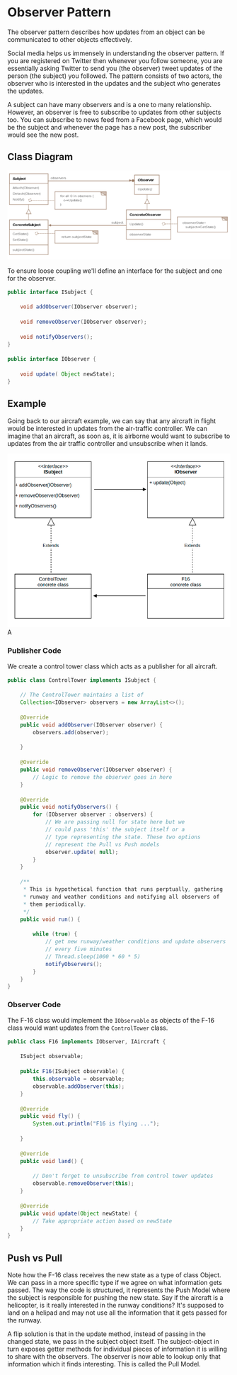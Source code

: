 # Observer Pattern

The observer pattern describes how updates from an object can be communicated
to other objects effectively.

Social media helps us immensely in understanding the observer pattern. If you
are registered on Twitter then whenever you follow someone, you are
essentially asking Twitter to send you (the observer) tweet updates of the
person (the subject) you followed. The pattern consists of two actors, the
observer who is interested in the updates and the subject who generates the
updates.

A subject can have many observers and is a one to many relationship. However,
an observer is free to subscribe to updates from other subjects too. You can
subscribe to news feed from a Facebook page, which would be the subject and
whenever the page has a new post, the subscriber would see the new post.

## Class Diagram

![Observer class diagram](observer_class_diagram.png)

To ensure loose coupling we'll define an interface for the subject and one for
the observer.

```Java
public interface ISubject {

    void addObserver(IObserver observer);

    void removeObserver(IObserver observer);

    void notifyObservers();
}

public interface IObserver {

    void update( Object newState);
}
```

## Example

Going back to our aircraft example, we can say that any aircraft in flight
would be interested in updates from the air-traffic controller. We can imagine
that an aircraft, as soon as, it is airborne would want to subscribe to
updates from the air traffic controller and unsubscribe when it lands.

![Observer class diagram](observer_example_class_diagram.png)A

### Publisher Code

We create a control tower class which acts as a publisher for all aircraft.

```Java
public class ControlTower implements ISubject {

    // The ControlTower maintains a list of
    Collection<IObserver> observers = new ArrayList<>();

    @Override
    public void addObserver(IObserver observer) {
        observers.add(observer);

    }

    @Override
    public void removeObserver(IObserver observer) {
        // Logic to remove the observer goes in here
    }

    @Override
    public void notifyObservers() {
        for (IObserver observer : observers) {
            // We are passing null for state here but we
            // could pass 'this' the subject itself or a
            // type representing the state. These two options
            // represent the Pull vs Push models
            observer.update( null);
        }
    }

    /**
     * This is hypothetical function that runs perptually, gathering
     * runway and weather conditions and notifying all observers of
     * them periodically.
     */
    public void run() {

        while (true) {
            // get new runway/weather conditions and update observers
            // every five minutes
            // Thread.sleep(1000 * 60 * 5)
            notifyObservers();
        }
    }
}
```

### Observer Code

The F-16 class would implement the `IObservable` as objects of the F-16 class
would want updates from the `ControlTower` class.

```Java
public class F16 implements IObserver, IAircraft {

    ISubject observable;

    public F16(ISubject observable) {
        this.observable = observable;
        observable.addObserver(this);
    }

    @Override
    public void fly() {
        System.out.println("F16 is flying ...");

    }

    @Override
    public void land() {

        // Don't forget to unsubscribe from control tower updates
        observable.removeObserver(this);
    }

    @Override
    public void update(Object newState) {
        // Take appropriate action based on newState
    }
}
```

## Push vs Pull

Note how the F-16 class receives the new state as a type of class Object.
We can pass in a more specific type if we agree on what information gets
passed. The way the code is structured, it represents the Push Model where the
subject is responsible for pushing the new state. Say if the aircraft is a
helicopter, is it really interested in the runway conditions? It's supposed to
land on a helipad and may not use all the information that it gets passed for
the runway.

A flip solution is that in the update method, instead of passing in the changed
state, we pass in the subject object itself. The subject-object in turn exposes
getter methods for individual pieces of information it is willing to share with
the observers. The observer is now able to lookup only that information which
it finds interesting. This is called the Pull Model.
